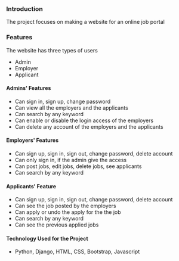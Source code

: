### Introduction
The project focuses on making a website for an online job portal
### Features
The website has three types of users
- Admin
- Employer
- Applicant
#### Admins' Features
- Can sign in, sign up, change password
- Can view all the employers and the applicants
- Can search by any keyword
- Can enable or disable the login access of the employers
- Can delete any account of the employers and the applicants
#### Employers' Features
- Can sign up, sign in, sign out, change password, delete account
- Can only sign in, if the admin give the access
- Can post jobs, edit jobs, delete jobs, see applicants
- Can search by any keyword
#### Applicants' Feature
- Can sign up, sign in, sign out, change password, delete account
- Can see the job posted by the employers
- Can apply or undo the apply for the the job
- Can search by any keyword
- Can see the previous applied jobs

#### Technology Used for the Project
- Python, Django, HTML, CSS, Bootstrap, Javascript
